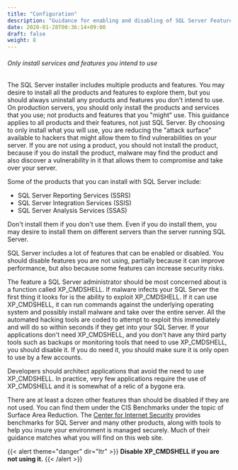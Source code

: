 ```yaml
---
title: "Configuration"
description: "Guidance for enabling and disabling of SQL Server Features"
date: 2020-01-28T00:36:14+09:00
draft: false
weight: 8
---
```


###### Only install services and features you intend to use

The SQL Server installer includes multiple products and features.  You may desire to install all the products and features to explore them, but you should always uninstall any products and features you don't intend to use.  On production servers, you should only install the products and services that you use; not products and features that you "might" use.  This guidance applies to all products and their features, not just SQL Server.  By choosing to only install what you will use, you are reducing the "attack surface" available to hackers that might allow them to find vulnerabilities on your server.  If you are not using a product, you should not install the product, because if you do install the product, malware may find the product and also discover a vulnerability in it that allows them to compromise and take over your server.  

Some of the products that you can install with SQL Server include:

* SQL Server Reporting Services (SSRS)
* SQL Server Integration Services (SSIS)
* SQL Server Analysis Services (SSAS)

Don't install them if you don't use them.  Even if you do install them, you may desire to install them on different servers than the server running SQL Server.

SQL Server includes a lot of features that can be enabled or disabled.  You should disable features you are not using, partially because it can improve performance, but also because some features can increase security risks.

The feature a SQL Server administrator should be most concerned about is a function called XP_CMDSHELL.  If malware infects your SQL Server the first thing it looks for is the ability to exploit XP_CMDSHELL.  If it can use XP_CMDSHELL, it can run commands against the underlying operating system and possibly install malware and take over the entire server.  All the automated hacking tools are coded to attempt to exploit this immediately and will do so within seconds if they get into your SQL Server.  If your applications don't need XP_CMDSHELL, and you don't have any third party tools such as backups or monitoring tools that need to use XP_CMDSHELL, you should disable it.  If you do need it, you should make sure it is only open to use by a few accounts.

Developers should architect applications that avoid the need to use XP_CMDSHELL.  In practice, very few applications require the use of XP_CMDSHELL and it is somewhat of a relic of a bygone era.

There are at least a dozen other features than should be disabled if they are not used.  You can find them under the CIS Benchmarks under the topic of Surface Area Reduction.  The [Center for Internet Security](https://www.cisecurity.org/cis-benchmarks/) provides benchmarks for SQL Server and many other products, along with tools to help you insure your environment is managed securely.  Much of their guidance matches what you will find on this web site.


{{< alert theme="danger" dir="ltr" >}} **Disable XP_CMDSHELL if you are not using it.**
{{< /alert >}}